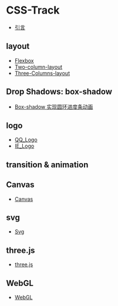 # CSS-Track

<!-- 引言是在仓库根目录下创建了 Introduction.md 文件 -->

- [引言](./introduction.md)

<!-- + [CSS实现瀑布流布局（display: flex）](./layout/flex-waterfalls-flow.md)  -->

## layout

- [Flexbox](./layout/Flexbox.md)
- [Two-column-layout](./layout/Two-Column-layout.md)
- [Three-Columns-layout](./layout/Three-Columns-layout.md)
  <!-- - [test](./layout/test.md) -->

## Drop Shadows: box-shadow

- [Box-shadow 实现圆环进度条动画]()

## logo

- [QQ_Logo](./logo/QQ_Logo.md)
- [IE_Logo](./logo/IE_Logo.md)

## transition & animation

## Canvas

- [Canvas](./canvas/README.md)

## svg

- [Svg](./svg/READMD.md)

## three.js

- [three.js](./three.js/README.md)

## WebGL

- [WebGL](./WebGL/README.md)
